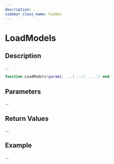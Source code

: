 ```yaml
---
description: ...
sidebar_class_name: hidden
---
```


# LoadModels

## Description

...

```lua
function LoadModels(param1, ...) --[[ ... ]] end
```

## Parameters

...

## Return Values

...

## Example

...

